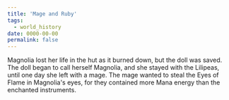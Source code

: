 ```yaml
---
title: 'Mage and Ruby'
tags:
  - world_history
date: 0000-00-00
permalink: false
---
```

Magnolia lost her life in the hut as it burned down, but the doll was saved. The doll began to call herself Magnolia, and she stayed with the Lilipeas, until one day she left with a mage. The mage wanted to steal the Eyes of Flame in Magnolia's eyes, for they contained more Mana energy than the enchanted instruments.